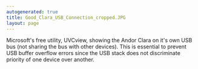```yaml
---
autogenerated: true
title: Good_Clara_USB_Connection_cropped.JPG
layout: page
---
```


Microsoft's free utility, UVCview, showing the Andor Clara on it's own
USB bus (not sharing the bus with other devices). This is essential to
prevent USB buffer overflow errors since the USB stack does not
discriminate priority of one device over another.
